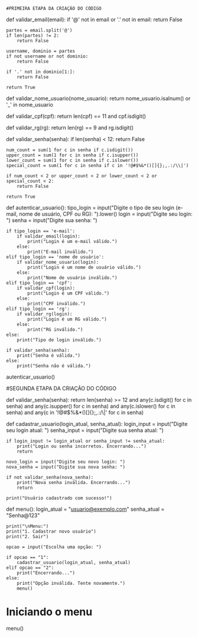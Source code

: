     #PRIMEIRA ETAPA DA CRIAÇÃO DO CÓDIGO
def validar_email(email):
    if '@' not in email or '.' not in email:
        return False

    partes = email.split('@')
    if len(partes) != 2:
        return False

    username, dominio = partes
    if not username or not dominio:
        return False

    if '.' not in dominio[1:]:
        return False

    return True


def validar_nome_usuario(nome_usuario):
    return nome_usuario.isalnum() or '_' in nome_usuario

def validar_cpf(cpf):
    return len(cpf) == 11 and cpf.isdigit()

def validar_rg(rg):
    return len(rg) == 9 and rg.isdigit()

def validar_senha(senha):
    if len(senha) < 12:
        return False
    
    num_count = sum(1 for c in senha if c.isdigit())
    upper_count = sum(1 for c in senha if c.isupper())
    lower_count = sum(1 for c in senha if c.islower())
    special_count = sum(1 for c in senha if c in '!@#$%&*()[]{};,.:/\\|')
    
    if num_count < 2 or upper_count < 2 or lower_count < 2 or special_count < 2:
        return False
    
    return True

def autenticar_usuario():
    tipo_login = input("Digite o tipo de seu login (e-mail, nome de usuário, CPF ou RG): ").lower()
    login = input("Digite seu login: ")
    senha = input("Digite sua senha: ")

    if tipo_login == 'e-mail':
        if validar_email(login):
            print("Login é um e-mail válido.")
        else:
            print("E-mail inválido.")
    elif tipo_login == 'nome de usuário':
        if validar_nome_usuario(login):
            print("Login é um nome de usuário válido.")
        else:
            print("Nome de usuário inválido.")
    elif tipo_login == 'cpf':
        if validar_cpf(login):
            print("Login é um CPF válido.")
        else:
            print("CPF inválido.")
    elif tipo_login == 'rg':
        if validar_rg(login):
            print("Login é um RG válido.")
        else:
            print("RG inválido.")
    else:
        print("Tipo de login inválido.")

    if validar_senha(senha):
        print("Senha é válida.")
    else:
        print("Senha não é válida.")

autenticar_usuario()

#SEGUNDA ETAPA DA CRIAÇÃO DO CÓDIGO

def validar_senha(senha):
    return len(senha) >= 12 and any(c.isdigit() for c in senha) and any(c.isupper() for c in senha) and any(c.islower() for c in senha) and any(c in '!@#$%&*()[]{};,.:/\\|' for c in senha)

def cadastrar_usuario(login_atual, senha_atual):
    login_input = input("Digite seu login atual: ")
    senha_input = input("Digite sua senha atual: ")

    if login_input != login_atual or senha_input != senha_atual:
        print("Login ou senha incorretos. Encerrando...")
        return

    novo_login = input("Digite seu novo login: ")
    nova_senha = input("Digite sua nova senha: ")

    if not validar_senha(nova_senha):
        print("Nova senha inválida. Encerrando...")
        return

    print("Usuário cadastrado com sucesso!")

def menu():
    login_atual = "usuario@exemplo.com"
    senha_atual = "Senha@123"

    print("\nMenu:")
    print("1. Cadastrar novo usuário")
    print("2. Sair")

    opcao = input("Escolha uma opção: ")

    if opcao == "1":
        cadastrar_usuario(login_atual, senha_atual)
    elif opcao == "2":
        print("Encerrando...")
    else:
        print("Opção inválida. Tente novamente.")
        menu()

# Iniciando o menu
menu()

